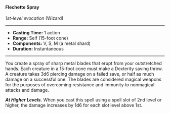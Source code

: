#### Flechette Spray
*1st-level evocation* (Wizard)
___
- **Casting Time:** 1 action
- **Range:** Self (15-foot cone)
- **Components:** V, S, M (a metal shard)
- **Duration:** Instantaneous
---
You create a spray of sharp metal blades that erupt from your outstretched hands. Each creature in a 15-foot cone must make a Dexterity saving throw. A creature takes 3d6 piercing damage on a failed save, or half as much damage on a successful one. The blades are considered magical weapons for the purposes of overcoming resistance and immunity to nonmagical attacks and damage.

***At Higher Levels.*** When you cast this spell using a spell slot of 2nd level or higher, the damage increases by 1d6 for each slot level above 1st.
